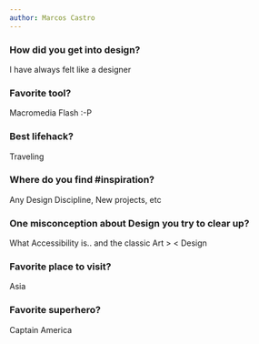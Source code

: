 ```yaml
---
author: Marcos Castro
---
```


### How did you get into design?

I have always felt like a designer

<!-- ### Why are you at Liferay? -->

### Favorite tool?

Macromedia Flash :-P

### Best lifehack?

Traveling

### Where do you find #inspiration?

Any Design Discipline, New projects, etc

<!-- ### One thing you are getting better at? -->

### One misconception about Design you try to clear up?

What Accessibility is.. and the classic Art > < Design

<!-- ### If you weren't designing, what would you be doing?

### What does your desktop/home screen look like? -->

### Favorite place to visit?

Asia

### Favorite superhero?

Captain America

<!-- ### Favorite hotkey?

### Advice for ambitious designers?

### Last book you read?

### Most effective productivity booster?

### Best interview question?

### What keeps you up at night?

### Favorite quote? -->
